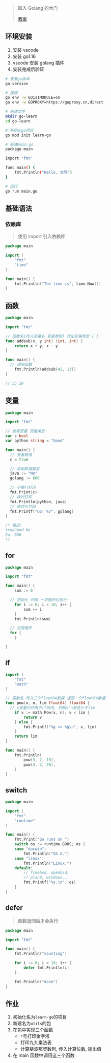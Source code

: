 > 踏入 Golang 的大门
>
> [教案](https://tour.go-zh.org/welcome/1)

## 环境安装

1. 安装 vscode
2. 安装 go1.16
3. vscode 安装 golang 插件
4. 安装完成后验证

```bash
# 查看go版本
go version

# 换源
go env -w GO111MODULE=on
go env -w GOPROXY=https://goproxy.cn,direct

# 新建文件
mkdir go-learn
cd go-learn

# 初始化go项目
go mod init learn-go

# 新建main.go
package main

import "fmt"

func main() {
	fmt.Println("Hello, 世界")
}

# 运行
go run main.go
```

## 基础语法

### 依赖库

> 使用 import 引入依赖库

```go
package main

import (
	"fmt"
	"time"
)

func main() {
	fmt.Println("The time is", time.Now())
}
```

## 函数

```go
package main

import "fmt"

// 函数名(传入变量名 变量类型) 传出变量类型 { }
func addsub(x, y int) (int, int) {
	return x + y, x - y
}

func main() {
  // 调用函数
	fmt.Println(addsub(42, 13))
}

// 55 29
```

## 变量

```go
package main

import "fmt"

// 全局变量 变量类型
var c bool
var python string = "Good"

func main() {
  // 变量赋值
  c = true

  // 自动数据类型
  java := "No"
  golang := 666

  // 不换行打印
  fmt.Print(c)
  // 换行打印
  fmt.Println(python, java)
  // 格式化打印
  fmt.Printf("Go: %v", golang)
}

/* 输出:
trueGood No
Go: 666
*/
```

## for

```go
package main

import "fmt"

func main() {
	sum := 0

  // 初始化 判断 一次循环后执行
	for i := 0; i < 10; i++ {
		sum += i
	}
	fmt.Println(sum)

  // 无限循环
  for {
	}

}
```

## if

```go
import (
	"fmt"
	"math"
)

// 函数名 传入三个float64数据 返回一个float64数据
func pow(x, n, lim float64) float64 {
  // v变量只作用于if块内, 判断x^n是否小于lim
	if v := math.Pow(x, n); v < lim {
		return v
	} else {
		fmt.Printf("%g >= %g\n", v, lim)
	}
	return lim
}

func main() {
	fmt.Println(
		pow(3, 2, 10),
		pow(3, 3, 20),
	)
}
```

## switch

```go
package main

import (
	"fmt"
	"runtime"
)

func main() {
	fmt.Print("Go runs on ")
	switch os := runtime.GOOS; os {
	case "darwin":
		fmt.Println("OS X.")
	case "linux":
		fmt.Println("Linux.")
	default:
		// freebsd, openbsd,
		// plan9, windows...
		fmt.Printf("%s.\n", os)
	}
}
```

## defer

> 函数返回后才会执行

```go
package main

import "fmt"

func main() {
	fmt.Println("counting")

	for i := 0; i < 10; i++ {
		defer fmt.Println(i)
	}

	fmt.Println("done")
}
```

## 作业

1. 初始化名为`learn-go`的项目
2. 新建名为`utils`的包
3. 在包中实现三个函数
   - `*`号打印金字塔
   - 打印九九乘法表
   - 计算斐波那契数列, 传入计算位数, 输出值
4. 在 main 函数中调用这三个函数
